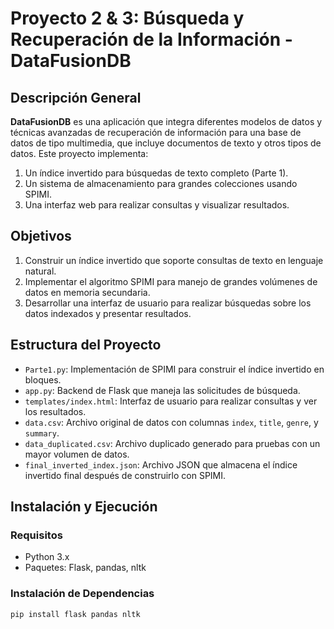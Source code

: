 # Proyecto 2 & 3: Búsqueda y Recuperación de la Información - DataFusionDB

## Descripción General
**DataFusionDB** es una aplicación que integra diferentes modelos de datos y técnicas avanzadas de recuperación de información para una base de datos de tipo multimedia, que incluye documentos de texto y otros tipos de datos. Este proyecto implementa:
1. Un índice invertido para búsquedas de texto completo (Parte 1).
2. Un sistema de almacenamiento para grandes colecciones usando SPIMI.
3. Una interfaz web para realizar consultas y visualizar resultados.

## Objetivos
1. Construir un índice invertido que soporte consultas de texto en lenguaje natural.
2. Implementar el algoritmo SPIMI para manejo de grandes volúmenes de datos en memoria secundaria.
3. Desarrollar una interfaz de usuario para realizar búsquedas sobre los datos indexados y presentar resultados.

## Estructura del Proyecto
- `Parte1.py`: Implementación de SPIMI para construir el índice invertido en bloques.
- `app.py`: Backend de Flask que maneja las solicitudes de búsqueda.
- `templates/index.html`: Interfaz de usuario para realizar consultas y ver los resultados.
- `data.csv`: Archivo original de datos con columnas `index`, `title`, `genre`, y `summary`.
- `data_duplicated.csv`: Archivo duplicado generado para pruebas con un mayor volumen de datos.
- `final_inverted_index.json`: Archivo JSON que almacena el índice invertido final después de construirlo con SPIMI.

## Instalación y Ejecución
### Requisitos
- Python 3.x
- Paquetes: Flask, pandas, nltk

### Instalación de Dependencias
```bash
pip install flask pandas nltk
